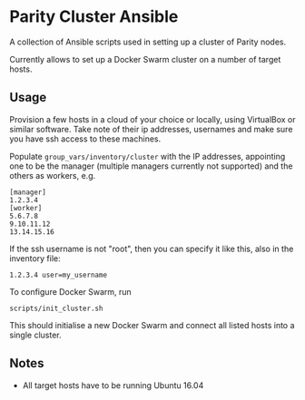 # Parity Cluster Ansible

A collection of Ansible scripts used in setting up a cluster of Parity nodes.

Currently allows to set up a Docker Swarm cluster on a number of target hosts.

## Usage

Provision a few hosts in a cloud of your choice or locally, using VirtualBox or similar software. Take note of their ip addresses, usernames and make sure you have ssh access to these machines.

Populate `group_vars/inventory/cluster` with the IP addresses, appointing one to be the manager (multiple managers currently not supported) and the others as workers, e.g.

```
[manager]
1.2.3.4
[worker]
5.6.7.8
9.10.11.12
13.14.15.16
```

If the ssh username is not "root", then you can specify it like this, also in the inventory file:

```
1.2.3.4 user=my_username
```

To configure Docker Swarm, run

```
scripts/init_cluster.sh
```

This should initialise a new Docker Swarm and connect all listed hosts into a single cluster.

## Notes

* All target hosts have to be running Ubuntu 16.04

